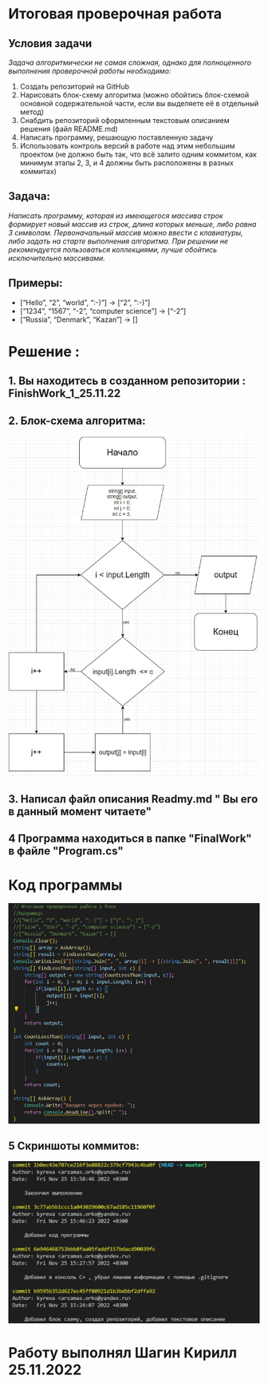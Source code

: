 # Итоговая проверочная работа
## Условия задачи

*Задача алгоритмически не самая сложная, однако для полноценного выполнения проверочной работы необходимо:*
1. Создать репозиторий на GitHub
2. Нарисовать блок-схему алгоритма (можно обойтись блок-схемой основной содержательной части, если вы выделяете её в отдельный метод)
3. Снабдить репозиторий оформленным текстовым описанием решения (файл README.md)
4. Написать программу, решающую поставленную задачу
5. Использовать контроль версий в работе над этим небольшим проектом (не должно быть так, что всё залито одним коммитом, как минимум этапы 2, 3, и 4 должны быть расположены в разных коммитах)
## Задача:
*Написать программу, которая из имеющегося массива строк формирует новый массив из строк, длина которых меньше, либо равна 3 символам. Первоначальный массив можно ввести с клавиатуры, либо задать на старте выполнения алгоритма. При решении не рекомендуется пользоваться коллекциями, лучше обойтись исключительно массивами.*

## Примеры:

* [“Hello”, “2”, “world”, “:-)”] → [“2”, “:-)”]
* [“1234”, “1567”, “-2”, “computer science”] → [“-2”]
* [“Russia”, “Denmark”, “Kazan”] → []

# Решение :
## 1. Вы находитесь в созданном репозитории : FinishWork_1_25.11.22
## 2. Блок-схема алгоритма:
![Блок схема](finalWork.jpg)
## 3. Написал файл описания Readmy.md " Вы его в данный момент читаете"
## 4 Программа находиться в папке "FinalWork" в файле "Program.cs"
# Код программы 
![Код](code.jpg)
## 5 Скриншоты коммитов:
![Коммиты](commit.jpg)
# Работу выполнял Шагин Кирилл 25.11.2022